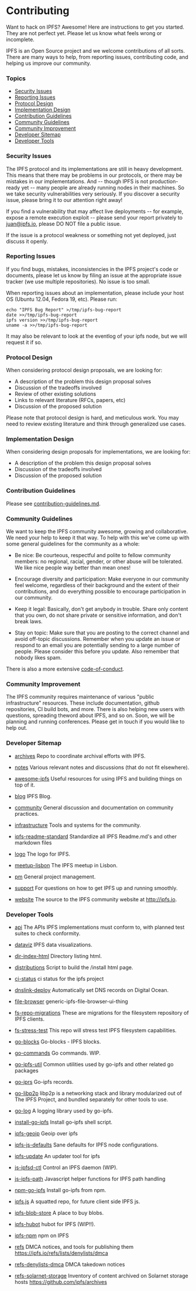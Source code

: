 # Contributing

Want to hack on IPFS? Awesome! Here are instructions to get you started.
They are not perfect yet. Please let us know what feels wrong or incomplete.

IPFS is an Open Source project and we welcome contributions of all sorts.
There are many ways to help, from reporting issues, contributing code, and
helping us improve our community.

### Topics

* [Security Issues](#reporting-security-issues)
* [Reporting Issues](#reporting-issues)
* [Protocol Design](#protocol-design)
* [Implementation Design](#implementation-design)
* [Contribution Guidelines](#contribution-guidelines)
* [Community Guidelines](#community-guidelines)
* [Community Improvement](#community-improvement)
* [Developer Sitemap](#developer-sitemap)
* [Developer Tools](#developer-tools)

### Security Issues

The IPFS protocol and its implementations are still in heavy development. This means that there may be problems in our protocols, or there may be mistakes in our implementations. And -- though IPFS is not production-ready yet -- many people are already running nodes in their machines. So we take security vulnerabilities very seriously. If you discover a security issue, please bring it to our attention right away!

If you find a vulnerability that may affect live deployments -- for example, expose a remote execution exploit -- please send your report privately to juan@ipfs.io, please DO NOT file a public issue.

If the issue is a protocol weakness or something not yet deployed, just discuss it openly.

### Reporting Issues

If you find bugs, mistakes, inconsistencies in the IPFS project's code or
documents, please let us know by filing an issue at the appropriate issue
tracker (we use multiple repositories). No issue is too small.

When reporting issues about an implementation, please include your host OS (Ubuntu 12.04, Fedora 19, etc). Please run:

```
echo "IPFS Bug Report" >/tmp/ipfs-bug-report
date >>/tmp/ipfs-bug-report
ipfs version >>/tmp/ipfs-bug-report
uname -a >>/tmp/ipfs-bug-report
```

It may also be relevant to look at the eventlog of your ipfs node, but we will request it if so.


### Protocol Design

When considering protocol design proposals, we are looking for:

- A description of the problem this design proposal solves
- Discussion of the tradeoffs involved
- Review of other existing solutions
- Links to relevant literature (RFCs, papers, etc)
- Discussion of the proposed solution

Please note that protocol design is hard, and meticulous work. You may need to review existing literature and think through generalized use cases.

### Implementation Design

When considering design proposals for implementations, we are looking for:

- A description of the problem this design proposal solves
- Discussion of the tradeoffs involved
- Discussion of the proposed solution


### Contribution Guidelines

Please see [contribution-guidelines.md](contribution-guidelines.md).

### Community Guidelines

We want to keep the IPFS community awesome, growing and collaborative. We need your help to keep it that way. To help with this we've come up with some general guidelines for the community as a whole:

- Be nice: Be courteous, respectful and polite to fellow community members: no regional, racial, gender, or other abuse will be tolerated. We like nice people way better than mean ones!

- Encourage diversity and participation: Make everyone in our community feel welcome, regardless of their background and the extent of their contributions, and do everything possible to encourage participation in our community.

- Keep it legal: Basically, don't get anybody in trouble. Share only content that you own, do not share private or sensitive information, and don't break laws.

- Stay on topic: Make sure that you are posting to the correct channel and avoid off-topic discussions. Remember when you update an issue or respond to an email you are potentially sending to a large number of people. Please consider this before you update. Also remember that nobody likes spam.

There is also a more extensive [code-of-conduct](code-of-conduct.md).

### Community Improvement

The IPFS community requires maintenance of various "public infrastructure" resources. These include documentation, github repositories, CI build bots, and more. There is also helping new users with questions, spreading theword about IPFS, and so on. Soon, we will be planning and running conferences. Please get in touch if you would like to help out.

### Developer Sitemap

* [archives](https://github.com/ipfs/archives)
    Repo to coordinate archival efforts with IPFS.

* [notes](https://github.com/ipfs/notes)
    Various relevant notes and discussions (that do not fit elsewhere).

* [awesome-ipfs](https://github.com/ipfs/awesome-ipfs)
    Useful resources for using IPFS and building things on top of it.

* [blog](https://github.com/ipfs/blog)
    IPFS Blog.

* [community](https://github.com/ipfs/community)
    General discussion and documentation on community practices.

* [infrastructure](https://github.com/ipfs/infrastructure)
    Tools and systems for the community.

* [ipfs-readme-standard](https://github.com/ipfs/ipfs-readme-standard)
    Standardize all IPFS Readme.md's and other markdown files

* [logo](https://github.com/ipfs/logo)
    The logo for IPFS.

* [meetup-lisbon](https://github.com/ipfs/meetup-lisbon)
    The IPFS meetup in Lisbon.

* [pm](https://github.com/ipfs/pm)
    General project management.

* [support](https://github.com/ipfs/support)
    For questions on how to get IPFS up and running smoothly.

* [website](https://github.com/ipfs/website)
    The source to the IPFS community website at http://ipfs.io.

### Developer Tools

* [api](https://github.com/ipfs/api)
    The APIs IPFS implementations must conform to, with planned test suites to check conformity.

* [dataviz](https://github.com/ipfs/dataviz)
    IPFS data visualizations.

* [dir-index-html](https://github.com/ipfs/dir-index-html)
    Directory listing html.

* [distributions](https://github.com/ipfs/distributions)
    Script to build the /install html page.

* [ci-status](https:?/github.com/ipfs/ci-status)
    ci status for the ipfs project

* [dnslink-deploy](https://github.com/ipfs/dnslink-deploy)
    Automatically set DNS records on Digital Ocean.

* [file-browser](https://github.com/ipfs/file-browser)
    generic-ipfs-file-browser-ui-thing

* [fs-repo-migrations](https://github.com/ipfs/fs-repo-migrations)
    These are migrations for the filesystem repository of IPFS clients.

* [fs-stress-test](https://github.com/ipfs/fs-stress-test)
    This repo will stress test IPFS filesystem capabilities.

* [go-blocks](https://github.com/ipfs/go-blocks)
    Go-blocks - IPFS blocks.

* [go-commands](https://github.com/ipfs/go-commands)
    Go commands. WIP.

* [go-ipfs-util](https://github.com/ipfs/go-ipfs-util)
    Common utilities used by go-ipfs and other related go packages

* [go-iprs](https://github.com/ipfs/go-iprs)
    Go-ipfs records.

* [go-libp2p](https://github.com/ipfs/go-libp2p)
    libp2p is a networking stack and library modularized out of The IPFS Project, and bundled separately for other tools to use.

* [go-log](https://github.com/ipfs/go-log)
    A logging library used by go-ipfs.

* [install-go-ipfs](https://github.com/ipfs/install-go-ipfs)
    Install go-ipfs shell script.

* [ipfs-geoip](https://github.com/ipfs/ipfs-geoip)
    Geoip over ipfs

* [ipfs-js-defaults](https://github.com/ipfs/ipfs-js-defaults)
    Sane defaults for IPFS node configurations.

* [ipfs-update](https://github.com/ipfs/ipfs-update)
    An updater tool for ipfs

* [js-ipfsd-ctl](https://github.com/ipfs/js-ipfsd-ctl)
    Control an IPFS daemon (WIP).

* [js-ipfs-path](https://github.com/ipfs/js-ipfs-path)
    Javascript helper functions for IPFS path handling

* [npm-go-ipfs](https://github.com/ipfs/npm-go-ipfs)
    Install go-ipfs from npm.


* [ipfs.js](https://github.com/ipfs/ipfs.js)
    A squatted repo, for future client side IPFS js.

* [ipfs-blob-store](https://github.com/ipfs/ipfs-blob-store)
    A place to buy blobs.

* [ipfs-hubot](https://github.com/ipfs/ipfs-hubot)
    hubot for IPFS (WIP!!).

* [ipfs-npm](https://github.com/ipfs/ipfs-npm)
    npm on IPFS

* [refs](https://github.com/ipfs/refs)
    DMCA notices, and tools for publishing them https://ipfs.io/refs/lists/denylists/dmca

* [refs-denylists-dmca](https://github.com/ipfs/refs-denylists-dmca)
    DMCA takedown notices

* [refs-solarnet-storage](https://github.com/ipfs/refs-solarnet-storage)
    Inventory of content archived on Solarnet storage hosts https://github.com/ipfs/archives
